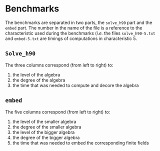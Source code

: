 # Benchmarks

The benchmarks are separated in two parts, the `solve_h90` part and the
`embed` part. The number in the name of the file is a reference to the
characteristic used during the benchmarks (*i.e.* the files `solve_h90-5.txt`
and `embed-5.txt` are timings of computations in characteristic 5.

## `Solve_h90`

The three columns correspond (from left to right) to:
1. the level of the algebra 
2. the degree of the algebra
3. the time that was needed to compute and decore the algebra

## `embed`

The five columns correspond (from left to right) to:
1. the level of the smaller algebra
2. the degree of the smaller algebra
3. the level of the bigger algebra
4. the degree of the bigger algebra
5. the time that was needed to embed the corresponding finite fields
